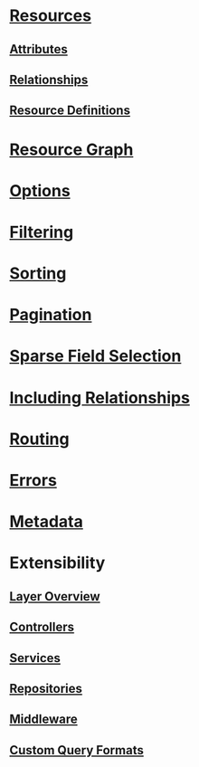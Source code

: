 # [Resources](resources/index.md)
## [Attributes](resources/attributes.md)
## [Relationships](resources/relationships.md)
## [Resource Definitions](resources/resource-definitions.md)

# [Resource Graph](resource-graph.md)
# [Options](options.md)
# [Filtering](filtering.md)
# [Sorting](sorting.md)
# [Pagination](pagination.md)
# [Sparse Field Selection](sparse-field-selection.md)
# [Including Relationships](including-relationships.md)
# [Routing](routing.md)
# [Errors](errors.md)
# [Metadata](meta.md)

# Extensibility
## [Layer Overview](extensibility/layer-overview.md)
## [Controllers](extensibility/controllers.md)
## [Services](extensibility/services.md)
## [Repositories](extensibility/repositories.md)
## [Middleware](extensibility/middleware.md)
## [Custom Query Formats](extensibility/custom-query-formats.md)
